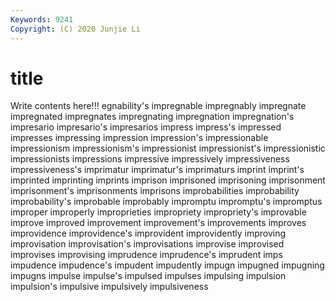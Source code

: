 ```yaml
---
Keywords: 9241
Copyright: (C) 2020 Junjie Li
---
```


# title

Write contents here!!!
egnability's 
impregnable 
impregnably 
impregnate
impregnated 
impregnates 
impregnating 
impregnation 
impregnation's 
impresario 
impresario's 
impresarios 
impress 
impress's
impressed 
impresses 
impressing 
impression 
impression's 
impressionable 
impressionism 
impressionism's 
impressionist 
impressionist's
impressionistic 
impressionists 
impressions 
impressive 
impressively 
impressiveness 
impressiveness's 
imprimatur 
imprimatur's 
imprimaturs
imprint 
imprint's 
imprinted 
imprinting 
imprints 
imprison 
imprisoned 
imprisoning 
imprisonment 
imprisonment's
imprisonments 
imprisons 
improbabilities 
improbability 
improbability's 
improbable 
improbably 
impromptu 
impromptu's 
impromptus
improper 
improperly 
improprieties 
impropriety 
impropriety's 
improvable 
improve 
improved 
improvement 
improvement's
improvements 
improves 
improvidence 
improvidence's 
improvident 
improvidently 
improving 
improvisation 
improvisation's 
improvisations
improvise 
improvised 
improvises 
improvising 
imprudence 
imprudence's 
imprudent 
imps 
impudence 
impudence's
impudent 
impudently 
impugn 
impugned 
impugning 
impugns 
impulse 
impulse's 
impulsed 
impulses
impulsing 
impulsion 
impulsion's 
impulsive 
impulsively 
impulsiveness 
